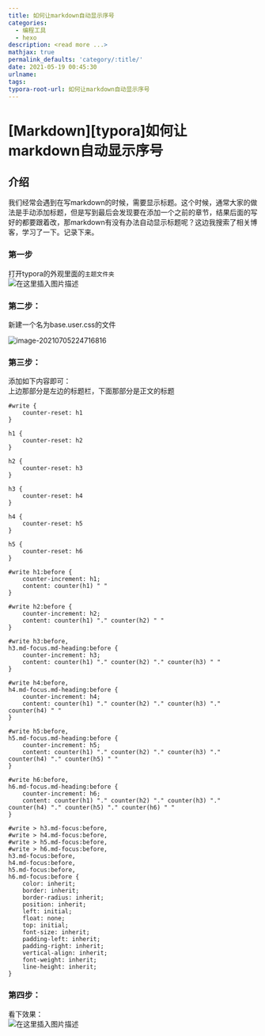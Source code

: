 ```yaml
---
title: 如何让markdown自动显示序号
categories:
  - 编程工具
  - hexo
description: <read more ...>
mathjax: true
permalink_defaults: 'category/:title/'
date: 2021-05-19 00:45:30
urlname:
tags:
typora-root-url: 如何让markdown自动显示序号
---
```




# \[Markdown\]\[typora\]如何让markdown自动显示序号



## 介绍

我们经常会遇到在写markdown的时候，需要显示标题。这个时候，通常大家的做法是手动添加标题，但是写到最后会发现要在添加一个之前的章节，结果后面的写好的都要跟着改，那markdown有没有办法自动显示标题呢？这边我搜索了相关博客，学习了一下。记录下来。

### 第一步

打开typora的外观里面的`主题文件夹`  
![在这里插入图片描述](/1621355838-88d5d01a6004b6e8915160d4cdd8a964.gif)

### 第二步：

新建一个名为base.user.css的文件

![image-20210705224716816](/image-20210705224716816.png)

### 第三步：

添加如下内容即可：  
上边那部分是左边的标题栏，下面那部分是正文的标题

```
#write {
    counter-reset: h1
}

h1 {
    counter-reset: h2
}

h2 {
    counter-reset: h3
}

h3 {
    counter-reset: h4
}

h4 {
    counter-reset: h5
}

h5 {
    counter-reset: h6
}

#write h1:before {
    counter-increment: h1;
    content: counter(h1) " "
}

#write h2:before {
    counter-increment: h2;
    content: counter(h1) "." counter(h2) " "
}

#write h3:before,
h3.md-focus.md-heading:before {
    counter-increment: h3;
    content: counter(h1) "." counter(h2) "." counter(h3) " "
}

#write h4:before,
h4.md-focus.md-heading:before {
    counter-increment: h4;
    content: counter(h1) "." counter(h2) "." counter(h3) "." counter(h4) " "
}

#write h5:before,
h5.md-focus.md-heading:before {
    counter-increment: h5;
    content: counter(h1) "." counter(h2) "." counter(h3) "." counter(h4) "." counter(h5) " "
}

#write h6:before,
h6.md-focus.md-heading:before {
    counter-increment: h6;
    content: counter(h1) "." counter(h2) "." counter(h3) "." counter(h4) "." counter(h5) "." counter(h6) " "
}

#write > h3.md-focus:before,
#write > h4.md-focus:before,
#write > h5.md-focus:before,
#write > h6.md-focus:before,
h3.md-focus:before,
h4.md-focus:before,
h5.md-focus:before,
h6.md-focus:before {
    color: inherit;
    border: inherit;
    border-radius: inherit;
    position: inherit;
    left: initial;
    float: none;
    top: initial;
    font-size: inherit;
    padding-left: inherit;
    padding-right: inherit;
    vertical-align: inherit;
    font-weight: inherit;
    line-height: inherit;
}
```

### 第四步：

看下效果：  
![在这里插入图片描述](1621355838-59090767a22d5732212c3e3e1f1553fc.png)